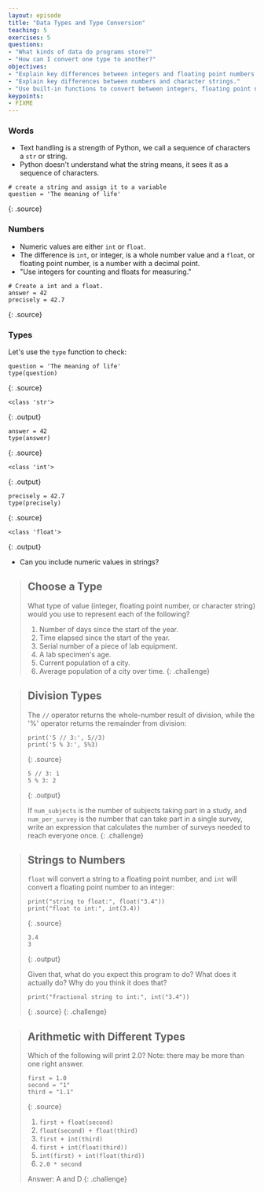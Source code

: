 ```yaml
---
layout: episode
title: "Data Types and Type Conversion"
teaching: 5
exercises: 5
questions:
- "What kinds of data do programs store?"
- "How can I convert one type to another?"
objectives:
- "Explain key differences between integers and floating point numbers."
- "Explain key differences between numbers and character strings."
- "Use built-in functions to convert between integers, floating point numbers, and strings."
keypoints:
- FIXME
---
```

### Words

*   Text handling is a strength of Python, we call a sequence of characters a `str` or string.
*   Python doesn't understand what the string means, it sees it as a sequence of characters.

~~~
# create a string and assign it to a variable
question = 'The meaning of life'
~~~
{: .source}

### Numbers

*   Numeric values are either `int` or `float`.
*   The difference is `int`, or integer, is a whole number value and a `float`, or floating point number, is a number with a decimal point.
*   "Use integers for counting and floats for measuring."

~~~
# Create a int and a float.
answer = 42
precisely = 42.7
~~~
{: .source}

### Types

Let's use the `type` function to check:

~~~
question = 'The meaning of life'
type(question)
~~~
{: .source}
~~~
<class 'str'>
~~~
{: .output}

~~~
answer = 42
type(answer)
~~~
{: .source}
~~~
<class 'int'>
~~~
{: .output}

~~~
precisely = 42.7
type(precisely)
~~~
{: .source}
~~~
<class 'float'>
~~~
{: .output}

*   Can you include numeric values in strings?

> ## Choose a Type
> 
> What type of value (integer, floating point number, or character string)
> would you use to represent each of the following?
> 
> 1. Number of days since the start of the year.
> 2. Time elapsed since the start of the year.
> 3. Serial number of a piece of lab equipment.
> 4. A lab specimen's age.
> 5. Current population of a city.
> 6. Average population of a city over time.
{: .challenge}

> ## Division Types
> 
> The `//` operator returns the whole-number result of division,
> while the '%' operator returns the remainder from division:
> 
> ~~~
> print('5 // 3:', 5//3)
> print('5 % 3:', 5%3)
> ~~~
> {: .source}
> 
> ~~~
> 5 // 3: 1
> 5 % 3: 2
> ~~~
> {: .output}
> 
> If `num_subjects` is the number of subjects taking part in a study,
> and `num_per_survey` is the number that can take part in a single survey,
> write an expression that calculates the number of surveys needed
> to reach everyone once.
{: .challenge}

> ## Strings to Numbers
> 
> `float` will convert a string to a floating point number,
> and `int` will convert a floating point number to an integer:
> 
> ~~~
> print("string to float:", float("3.4"))
> print("float to int:", int(3.4))
> ~~~
> {: .source}
> 
> ~~~
> 3.4
> 3
> ~~~
> {: .output}
> 
> Given that,
> what do you expect this program to do?
> What does it actually do?
> Why do you think it does that?
> 
> ~~~
> print("fractional string to int:", int("3.4"))
> ~~~
> {: .source}
{: .challenge}

> ## Arithmetic with Different Types
> 
> Which of the following will print 2.0?
> Note: there may be more than one right answer.
> 
> ~~~
> first = 1.0
> second = "1"
> third = "1.1"
> ~~~
> {: .source}
> 
> 1. `first + float(second)`
> 2. `float(second) + float(third)`
> 3. `first + int(third)`
> 4. `first + int(float(third))`
> 5. `int(first) + int(float(third))`
> 6. `2.0 * second`
> 
> Answer: A and D
{: .challenge}
